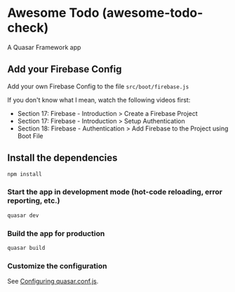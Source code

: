 # Awesome Todo (awesome-todo-check)

A Quasar Framework app

## Add your Firebase Config
Add your own Firebase Config to the file `src/boot/firebase.js`

If you don't know what I mean, watch the following videos first:
- Section 17: Firebase - Introduction > Create a Firebase Project
- Section 17: Firebase - Introduction > Setup Authentication
- Section 18: Firebase - Authentication > Add Firebase to the Project using Boot File

## Install the dependencies
```bash
npm install
```

### Start the app in development mode (hot-code reloading, error reporting, etc.)
```bash
quasar dev
```


### Build the app for production
```bash
quasar build
```

### Customize the configuration
See [Configuring quasar.conf.js](https://quasar.dev/quasar-cli/quasar-conf-js).
